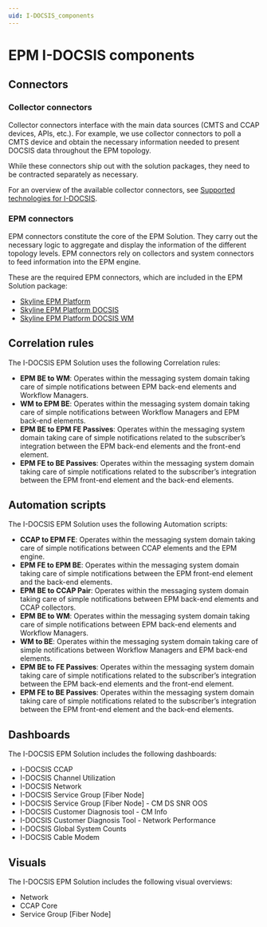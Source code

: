 ```yaml
---
uid: I-DOCSIS_components
---
```


# EPM I-DOCSIS components

## Connectors

### Collector connectors

Collector connectors interface with the main data sources (CMTS and CCAP devices, APIs, etc.). For example, we use collector connectors to poll a CMTS device and obtain the necessary information needed to present DOCSIS data throughout the EPM topology.

While these connectors ship out with the solution packages, they need to be contracted separately as necessary.

For an overview of the available collector connectors, see [Supported technologies for I-DOCSIS](xref:I-DOCSIS_supported_technologies).

### EPM connectors

EPM connectors constitute the core of the EPM Solution. They carry out the necessary logic to aggregate and display the information of the different topology levels. EPM connectors rely on collectors and system connectors to feed information into the EPM engine.

These are the required EPM connectors, which are included in the EPM Solution package:

- [Skyline EPM Platform](https://catalog.dataminer.services/result/driver/7207)
- [Skyline EPM Platform DOCSIS](https://catalog.dataminer.services/result/driver/7209)
- [Skyline EPM Platform DOCSIS WM](https://catalog.dataminer.services/result/driver/7212)

## Correlation rules

The I-DOCSIS EPM Solution uses the following Correlation rules:

- **EPM BE to WM**: Operates within the messaging system domain taking care of simple notifications between EPM back-end elements and Workflow Managers.
- **WM to EPM BE**: Operates within the messaging system domain taking care of simple notifications between Workflow Managers and EPM back-end elements.
- **EPM BE to EPM FE Passives**: Operates within the messaging system domain taking care of simple notifications related to the subscriber’s integration between the EPM back-end elements and the front-end element.
- **EPM FE to BE Passives**: Operates within the messaging system domain taking care of simple notifications related to the subscriber’s integration between the EPM front-end element and the back-end elements.

## Automation scripts

The I-DOCSIS EPM Solution uses the following Automation scripts:

- **CCAP to EPM FE**: Operates within the messaging system domain taking care of simple notifications between CCAP elements and the EPM engine.
- **EPM FE to EPM BE**: Operates within the messaging system domain taking care of simple notifications between the EPM front-end element and the back-end elements.
- **EPM BE to CCAP Pair**: Operates within the messaging system domain taking care of simple notifications between EPM back-end elements and CCAP collectors.
- **EPM BE to WM**: Operates within the messaging system domain taking care of simple notifications between EPM back-end elements and Workflow Managers.
- **WM to BE**: Operates within the messaging system domain taking care of simple notifications between Workflow Managers and EPM back-end elements.
- **EPM BE to FE Passives**: Operates within the messaging system domain taking care of simple notifications related to the subscriber’s integration between the EPM back-end elements and the front-end element.
- **EPM FE to BE Passives**: Operates within the messaging system domain taking care of simple notifications related to the subscriber’s integration between the EPM front-end element and the back-end elements.

## Dashboards

The I-DOCSIS EPM Solution includes the following dashboards:

- I-DOCSIS CCAP
- I-DOCSIS Channel Utilization
- I-DOCSIS Network
- I-DOCSIS Service Group [Fiber Node]
- I-DOCSIS Service Group [Fiber Node] - CM DS SNR OOS
- I-DOCSIS Customer Diagnosis tool - CM Info
- I-DOCSIS Customer Diagnosis Tool - Network Performance
- I-DOCSIS Global System Counts
- I-DOCSIS Cable Modem

## Visuals

The I-DOCSIS EPM Solution includes the following visual overviews:

- Network
- CCAP Core
- Service Group [Fiber Node]
